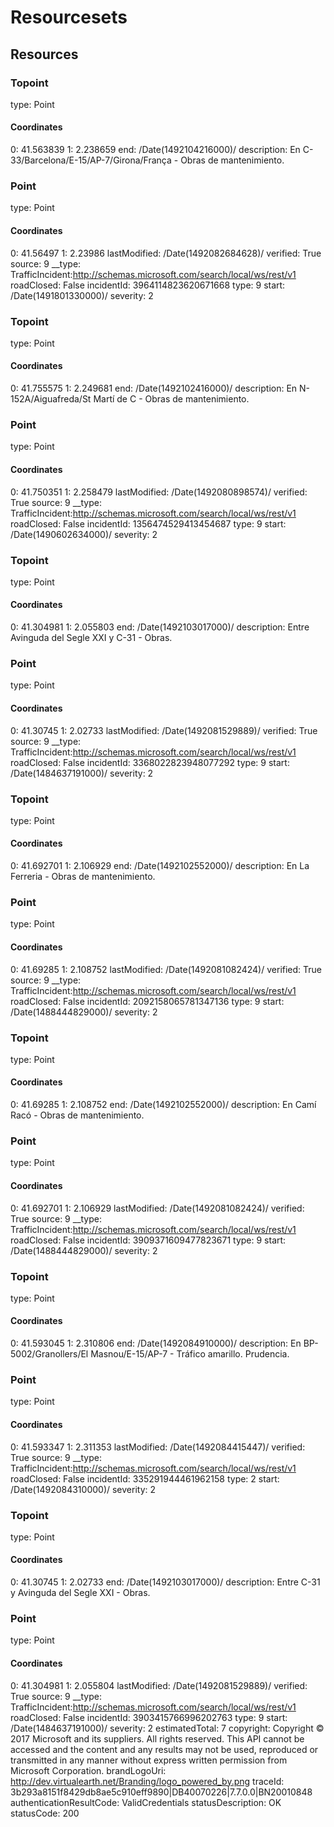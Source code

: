 # Resourcesets #
## Resources ##
### Topoint ###
  type: Point
#### Coordinates ####
  0: 41.563839
  1: 2.238659
  end: /Date(1492104216000)/
  description: En C-33/Barcelona/E-15/AP-7/Girona/França - Obras de mantenimiento.
### Point ###
  type: Point
#### Coordinates ####
  0: 41.56497
  1: 2.23986
  lastModified: /Date(1492082684628)/
  verified: True
  source: 9
  __type: TrafficIncident:http://schemas.microsoft.com/search/local/ws/rest/v1
  roadClosed: False
  incidentId: 3964114823620671668
  type: 9
  start: /Date(1491801330000)/
  severity: 2
### Topoint ###
  type: Point
#### Coordinates ####
  0: 41.755575
  1: 2.249681
  end: /Date(1492102416000)/
  description: En N-152A/Aiguafreda/St Martí de C - Obras de mantenimiento.
### Point ###
  type: Point
#### Coordinates ####
  0: 41.750351
  1: 2.258479
  lastModified: /Date(1492080898574)/
  verified: True
  source: 9
  __type: TrafficIncident:http://schemas.microsoft.com/search/local/ws/rest/v1
  roadClosed: False
  incidentId: 1356474529413454687
  type: 9
  start: /Date(1490602634000)/
  severity: 2
### Topoint ###
  type: Point
#### Coordinates ####
  0: 41.304981
  1: 2.055803
  end: /Date(1492103017000)/
  description: Entre Avinguda del Segle XXI y C-31 - Obras.
### Point ###
  type: Point
#### Coordinates ####
  0: 41.30745
  1: 2.02733
  lastModified: /Date(1492081529889)/
  verified: True
  source: 9
  __type: TrafficIncident:http://schemas.microsoft.com/search/local/ws/rest/v1
  roadClosed: False
  incidentId: 3368022823948077292
  type: 9
  start: /Date(1484637191000)/
  severity: 2
### Topoint ###
  type: Point
#### Coordinates ####
  0: 41.692701
  1: 2.106929
  end: /Date(1492102552000)/
  description: En La Ferreria - Obras de mantenimiento.
### Point ###
  type: Point
#### Coordinates ####
  0: 41.69285
  1: 2.108752
  lastModified: /Date(1492081082424)/
  verified: True
  source: 9
  __type: TrafficIncident:http://schemas.microsoft.com/search/local/ws/rest/v1
  roadClosed: False
  incidentId: 2092158065781347136
  type: 9
  start: /Date(1488444829000)/
  severity: 2
### Topoint ###
  type: Point
#### Coordinates ####
  0: 41.69285
  1: 2.108752
  end: /Date(1492102552000)/
  description: En Camí Racó - Obras de mantenimiento.
### Point ###
  type: Point
#### Coordinates ####
  0: 41.692701
  1: 2.106929
  lastModified: /Date(1492081082424)/
  verified: True
  source: 9
  __type: TrafficIncident:http://schemas.microsoft.com/search/local/ws/rest/v1
  roadClosed: False
  incidentId: 3909371609477823671
  type: 9
  start: /Date(1488444829000)/
  severity: 2
### Topoint ###
  type: Point
#### Coordinates ####
  0: 41.593045
  1: 2.310806
  end: /Date(1492084910000)/
  description: En BP-5002/Granollers/El Masnou/E-15/AP-7 - Tráfico amarillo. Prudencia.
### Point ###
  type: Point
#### Coordinates ####
  0: 41.593347
  1: 2.311353
  lastModified: /Date(1492084415447)/
  verified: True
  source: 9
  __type: TrafficIncident:http://schemas.microsoft.com/search/local/ws/rest/v1
  roadClosed: False
  incidentId: 335291944461962158
  type: 2
  start: /Date(1492084310000)/
  severity: 2
### Topoint ###
  type: Point
#### Coordinates ####
  0: 41.30745
  1: 2.02733
  end: /Date(1492103017000)/
  description: Entre C-31 y Avinguda del Segle XXI - Obras.
### Point ###
  type: Point
#### Coordinates ####
  0: 41.304981
  1: 2.055804
  lastModified: /Date(1492081529889)/
  verified: True
  source: 9
  __type: TrafficIncident:http://schemas.microsoft.com/search/local/ws/rest/v1
  roadClosed: False
  incidentId: 3903415766996202763
  type: 9
  start: /Date(1484637191000)/
  severity: 2
estimatedTotal: 7
  copyright: Copyright © 2017 Microsoft and its suppliers. All rights reserved. This API cannot be accessed and the content and any results may not be used, reproduced or transmitted in any manner without express written permission from Microsoft Corporation.
  brandLogoUri: http://dev.virtualearth.net/Branding/logo_powered_by.png
  traceId: 3b293a8151f8429db8ae5c910eff9890|DB40070226|7.7.0.0|BN20010848
  authenticationResultCode: ValidCredentials
  statusDescription: OK
  statusCode: 200
